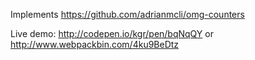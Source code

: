 Implements https://github.com/adrianmcli/omg-counters

Live demo:
  http://codepen.io/kgr/pen/bqNqQY
  or
  http://www.webpackbin.com/4ku9BeDtz
